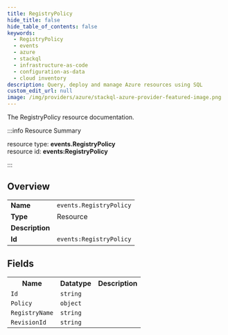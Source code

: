 ```yaml
---
title: RegistryPolicy
hide_title: false
hide_table_of_contents: false
keywords:
  - RegistryPolicy
  - events
  - azure
  - stackql
  - infrastructure-as-code
  - configuration-as-data
  - cloud inventory
description: Query, deploy and manage Azure resources using SQL
custom_edit_url: null
image: /img/providers/azure/stackql-azure-provider-featured-image.png
---
```

The RegistryPolicy resource documentation.

:::info Resource Summary

<div class="row">
<div class="providerDocColumn">
<span>resource type:&nbsp;<b>events.RegistryPolicy</b></span><br />
<span>resource id:&nbsp;<b>events:RegistryPolicy</b></span><br />
</div>
</div>

:::

## Overview
<table><tbody>
<tr><td><b>Name</b></td><td><code>events.RegistryPolicy</code></td></tr>
<tr><td><b>Type</b></td><td>Resource</td></tr>
<tr><td><b>Description</b></td><td></td></tr>
<tr><td><b>Id</b></td><td><code>events:RegistryPolicy</code></td></tr>
</tbody></table>

## Fields
<table><tbody>
<tr><th>Name</th><th>Datatype</th><th>Description</th></tr>
<tr><td><code>Id</code></td><td><code>string</code></td><td></td></tr><tr><td><code>Policy</code></td><td><code>object</code></td><td></td></tr><tr><td><code>RegistryName</code></td><td><code>string</code></td><td></td></tr><tr><td><code>RevisionId</code></td><td><code>string</code></td><td></td></tr>
</tbody></table>
